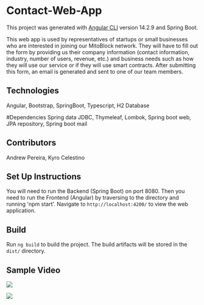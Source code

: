 # Contact-Web-App

This project was generated with [Angular CLI](https://github.com/angular/angular-cli) version 14.2.9 and Spring Boot. 

This web app is used by representatives of startups or small businesses who are interested in joining our MitoBlock network. They will have to fill out the form by providing
us their company information (contact information, industry, number of users, revenue, etc.) and business needs such as how they will use our service or if they will use smart contracts.
After submitting this form, an email is generated and sent to one of our team members.

## Technologies
Angular, Bootstrap, SpringBoot, Typescript, H2 Database 

#Dependencies
Spring data JDBC, Thymeleaf, Lombok, Spring boot web, JPA repository, Spring boot mail

## Contributors
Andrew Pereira, Kyro Celestino 

## Set Up Instructions

You will need to run the Backend (Spring Boot) on port 8080. Then you need to run the Frontend (Angular) by traversing to the directory and running 'npm start'. 
Navigate to `http://localhost:4200/` to view the web application. 


## Build

Run `ng build` to build the project. The build artifacts will be stored in the `dist/` directory.

## Sample Video

![](https://media.giphy.com/media/apspSORFVsfeOeyABi/giphy.gif)

![](https://media.giphy.com/media/6Xe5ao3wcSYE3UPtTR/giphy.gif)
